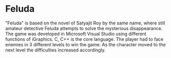 # Feluda
"Feluda" is based on the novel of Satyajit Roy by the same name, where still amateur detective Feluda attempts to solve the mysterious disappearance. The game was developed in Microsoft Visual Studio using different functions of iGraphics. C, C++ is the core language. The player had to face enemies in 3 different levels to win the game. As the character moved to the next level the difficulties increased accordingly.
